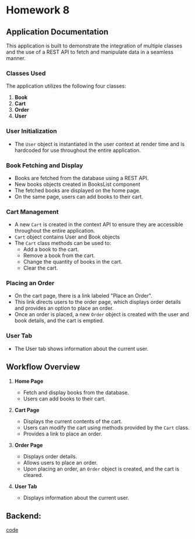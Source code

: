 # Homework 8

## Application Documentation

This application is built to demonstrate the integration of multiple classes and the use of a REST API to fetch and manipulate data in a seamless manner.

### Classes Used

The application utilizes the following four classes:

1. **Book**
2. **Cart**
3. **Order**
4. **User**

### User Initialization

- The `User` object is instantiated in the user context at render time and is hardcoded for use throughout the entire application.

### Book Fetching and Display

- Books are fetched from the database using a REST API.
- New books objects created in BooksList component
- The fetched books are displayed on the home page.
- On the same page, users can add books to their cart.

### Cart Management

- A new `Cart` is created in the context API to ensure they are accessible throughout the entire application.
- `Cart` object contains User and Book objects
- The `Cart` class methods can be used to:
  - Add a book to the cart.
  - Remove a book from the cart.
  - Change the quantity of books in the cart.
  - Clear the cart.

### Placing an Order

- On the cart page, there is a link labeled "Place an Order".
- This link directs users to the order page, which displays order details and provides an option to place an order.
- Once an order is placed, a new `Order` object is created with the user and book details, and the cart is emptied.

### User Tab

- The User tab shows information about the current user.

## Workflow Overview

1. **Home Page**

   - Fetch and display books from the database.
   - Users can add books to their cart.

2. **Cart Page**

   - Displays the current contents of the cart.
   - Users can modify the cart using methods provided by the `Cart` class.
   - Provides a link to place an order.

3. **Order Page**

   - Displays order details.
   - Allows users to place an order.
   - Upon placing an order, an `Order` object is created, and the cart is cleared.

4. **User Tab**
   - Displays information about the current user.

## Backend:

[code](https://github.com/pologora/backend_library_homework8/blob/main/readme.md)
